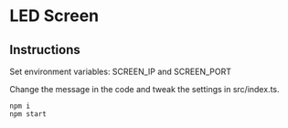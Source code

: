 # LED Screen

## Instructions

Set environment variables: SCREEN_IP and SCREEN_PORT

Change the message in the code and tweak the settings in src/index.ts.

```
npm i
npm start
```

